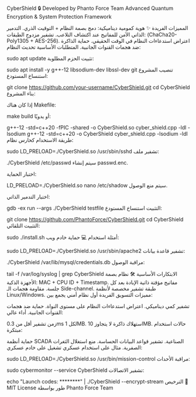 CyberShield 🔒
Developed by Phanto Force Team
Advanced Quantum Encryption & System Protection Framework

المميزات الفريدة ✨
هوية كمومية ديناميكية: دمج بصمة النظام + التوقيت الذري.
التدمير الذاتي الآمن للمفاتيح عند اكتشاف التلاعب.
تشفير مزدوج الطبقات: (ChaCha20-Poly1305 + AES-256).
اعتراض استدعاءات النظام في الوقت الحقيقي.
حماية الذاكرة ضد هجمات القنوات الجانبية.
المتطلبات الأساسية
تحديث النظام:


sudo apt update
تثبيت الحزم المطلوبة:


sudo apt install -y g++-12 libsodium-dev libssl-dev git
تنصيب المشروع
استنساخ المستودع:


git clone https://github.com/your-username/CyberShield.git
cd CyberShield
بناء المشروع:

إذا كان هناك Makefile:

make build
أو يدويًا:

g++-12 -std=c++20 -fPIC -shared -o CyberShield.so cyber_shield.cpp -ldl -lsodium
g++-12 -std=c++20 -o CyberShield cyber_shield.cpp -lsodium -ldl
طريقة الاستخدام
كحارس نظام:


sudo LD_PRELOAD=./CyberShield.so /usr/sbin/sshd
تشفير ملف:


./CyberShield /etc/passwd
سيتم إنشاء passwd.enc.

اختبار الحماية:


LD_PRELOAD=./CyberShield.so nano /etc/shadow
سيتم منع الوصول.

اختبار التدمير الذاتي:


gdb -ex run --args ./CyberShield testfile
التثبيت
استنساخ المستودع:


git clone https://github.com/PhantoForce/CyberShield.git
cd CyberShield
التثبيت التلقائي:


sudo ./install.sh
أمثلة استخدام 💻
حماية خادم ويب:


sudo LD_PRELOAD=./CyberShield.so /usr/sbin/apache2
تشفير قاعدة بيانات:


./CyberShield /var/lib/mysql/credentials.db
مراقبة الوصول:

tail -f /var/log/syslog | grep CyberShield
الابتكارات الأساسية 🛠️
نظام بصمة الأجهزة الذكية: MAC + CPU ID + Timestamp.
مفاتيح مؤقتة ذاتية الإبادة بعد كل جلسة.
مقاومة هجمات الـ Side-channel.
طبقة تشفير مخصصة لأنظمة Linux/Windows.
مميزات التسويق الفريدة
أول نظام أمني يجمع بين:

تشفير كمي ديناميكي.
اعتراض استدعاءات النظام على مستوى النواة.
حماية ضد هجمات القنوات الجانبية.
أداء عالي:

زمن تشفير أقل من 0.3ms لكل 1MB.
استهلاك ذاكرة لا يتجاوز 10MB.
حالات استخدام مبتكرة:

حماية أنظمة SCADA الصناعية.
تشفير قواعد البيانات الحساسة.
منع استغلال الثغرات الصفرية.
مثال على استخدام عسكري
تشغيل على خادم عسكري:



sudo LD_PRELOAD=./CyberShield.so /usr/bin/mission-control
مراقبة الأحداث:



sudo cybermonitor --service CyberShield
تشفير الاتصالات:



echo "Launch codes: ********" | ./CyberShield --encrypt-stream
الترخيص 📜
MIT License
طور بواسطة Phanto Force Team
